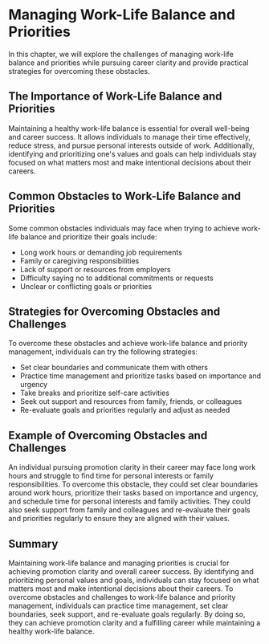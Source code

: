 Managing Work-Life Balance and Priorities
===========================================================================================================

In this chapter, we will explore the challenges of managing work-life balance and priorities while pursuing career clarity and provide practical strategies for overcoming these obstacles.

The Importance of Work-Life Balance and Priorities
--------------------------------------------------

Maintaining a healthy work-life balance is essential for overall well-being and career success. It allows individuals to manage their time effectively, reduce stress, and pursue personal interests outside of work. Additionally, identifying and prioritizing one's values and goals can help individuals stay focused on what matters most and make intentional decisions about their careers.

Common Obstacles to Work-Life Balance and Priorities
----------------------------------------------------

Some common obstacles individuals may face when trying to achieve work-life balance and prioritize their goals include:

* Long work hours or demanding job requirements
* Family or caregiving responsibilities
* Lack of support or resources from employers
* Difficulty saying no to additional commitments or requests
* Unclear or conflicting goals or priorities

Strategies for Overcoming Obstacles and Challenges
--------------------------------------------------

To overcome these obstacles and achieve work-life balance and priority management, individuals can try the following strategies:

* Set clear boundaries and communicate them with others
* Practice time management and prioritize tasks based on importance and urgency
* Take breaks and prioritize self-care activities
* Seek out support and resources from family, friends, or colleagues
* Re-evaluate goals and priorities regularly and adjust as needed

Example of Overcoming Obstacles and Challenges
----------------------------------------------

An individual pursuing promotion clarity in their career may face long work hours and struggle to find time for personal interests or family responsibilities. To overcome this obstacle, they could set clear boundaries around work hours, prioritize their tasks based on importance and urgency, and schedule time for personal interests and family activities. They could also seek support from family and colleagues and re-evaluate their goals and priorities regularly to ensure they are aligned with their values.

Summary
-------

Maintaining work-life balance and managing priorities is crucial for achieving promotion clarity and overall career success. By identifying and prioritizing personal values and goals, individuals can stay focused on what matters most and make intentional decisions about their careers. To overcome obstacles and challenges to work-life balance and priority management, individuals can practice time management, set clear boundaries, seek support, and re-evaluate goals regularly. By doing so, they can achieve promotion clarity and a fulfilling career while maintaining a healthy work-life balance.
